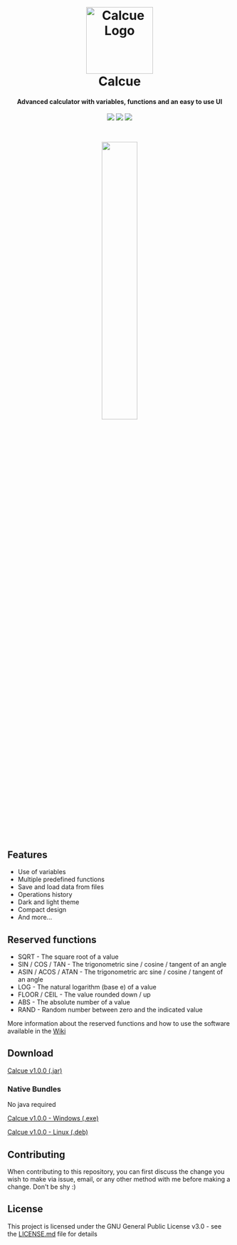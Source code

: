 <h1 align="center">
  <br>
  <img src="http://usbac.com.ve/images/Calcue%20Logo.png" alt="Calcue Logo" width="150">
  <br>
  Calcue
  <br>
</h1>
<h4 align="center">Advanced calculator with variables, functions and an easy to use UI</h4>

<p align="center">
<img src="https://img.shields.io/badge/stability-stable-brightgreen.svg"> 
<img src="https://img.shields.io/badge/version-1.0.1-blue.svg">
<img src="https://img.shields.io/badge/license-GNU-orange.svg">
</p>

</br>
<p align="center">
<img src="http://usbac.com.ve/images/Calcue%20Screenshot.png" width="40%"> 
</p>


## Features

* Use of variables
* Multiple predefined functions
* Save and load data from files
* Operations history
* Dark and light theme
* Compact design
* And more...


## Reserved functions

* SQRT - The square root of a value
* SIN / COS / TAN - The trigonometric sine / cosine / tangent of an angle
* ASIN / ACOS / ATAN - The trigonometric arc sine / cosine / tangent of an angle
* LOG - The natural logarithm (base e) of a value
* FLOOR / CEIL - The value rounded down / up
* ABS - The absolute number of a value
* RAND - Random number between zero and the indicated value

More information about the reserved functions and how to use the software available in the [Wiki](https://github.com/Usbac/Calcue/wiki)


## Download

[Calcue v1.0.0 (.jar)](https://github.com/Usbac/Calcue/releases/download/v1.0.0/Calcue.1.0.0.jar) </br>

### Native Bundles

No java required

[Calcue v1.0.0 - Windows (.exe)](https://github.com/Usbac/Calcue/releases/download/v1.0.0/Calcue.1.0.0-Windows.zip) </br>

[Calcue v1.0.0 - Linux (.deb)](https://github.com/Usbac/Calcue/releases/download/v1.0.0/Calcue.1.0.0-Linux.zip) </br>

## Contributing

When contributing to this repository, you can first discuss the change you wish to make via issue, email, or any other method with me before making a change. Don't be shy :)


## License

This project is licensed under the GNU General Public License v3.0 - see the [LICENSE.md](LICENSE.md) file for details
